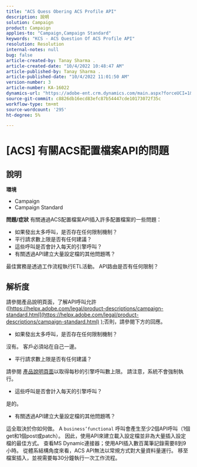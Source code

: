 ```yaml
---
title: "ACS Quess Obering ACS Profile API"
description: 說明
solution: Campaign
product: Campaign
applies-to: "Campaign,Campaign Standard"
keywords: "KCS - ACS Question Of ACS Profile API"
resolution: Resolution
internal-notes: null
bug: false
article-created-by: Tanay Sharma .
article-created-date: "10/4/2022 10:48:47 AM"
article-published-by: Tanay Sharma .
article-published-date: "10/4/2022 11:01:50 AM"
version-number: 3
article-number: KA-16022
dynamics-url: "https://adobe-ent.crm.dynamics.com/main.aspx?forceUCI=1&pagetype=entityrecord&etn=knowledgearticle&id=c2ea181f-d243-ed11-bba2-0022480868ff"
source-git-commit: c8826db16ecd83efc87b54447cde10173072f35c
workflow-type: tm+mt
source-wordcount: '295'
ht-degree: 5%

---
```


# [ACS] 有關ACS配置檔案API的問題

## 說明

<b>環境</b>
- Campaign
- Campaign Standard



<b>問題/症狀</b>
有關通過ACS配置檔案API插入許多配置檔案的一些問題：

- 如果發出太多呼叫，是否存在任何限制機制？
- 平行請求數上限是否有任何建議？
- 這些呼叫是否會計入每天的引擎呼叫？
- 有關透過API建立大量設定檔的其他問題嗎？


最佳實務是透過工作流程執行ETL活動。 API路由是否有任何限制？


## 解析度


請參閱產品說明頁面，了解API呼叫允許([https://helpx.adobe.com/legal/product-descriptions/campaign-standard.html](https://helpx.adobe.com/legal/product-descriptions/campaign-standard.html) );否則，請參閱下方的回應。



- 如果發出太多呼叫，是否存在任何限制機制？


沒有。 客戶必須站在自己一邊。

- 平行請求數上限是否有任何建議？


請參閱 [產品說明頁面](https://helpx.adobe.com/legal/product-descriptions/campaign-standard.html#)以取得每秒的引擎呼叫數上限。 請注意，系統不會強制執行。

- 這些呼叫是否會計入每天的引擎呼叫？


是的。

- 有關透過API建立大量設定檔的其他問題嗎？


這全取決於你如何做。 A `business’functional` 呼叫會產生至少2個API呼叫（1個get和1個post或patch）。 因此，使用API來建立載入設定檔並非為大量插入設定檔的最佳方式。 查看MS Dynamic連接器；使用API插入數百萬筆記錄需要8到9小時。 從體系結構角度來看，ACS API無法以常規方式對大量資料量運行。 移至檔案插入，並視需要每30分鐘執行一次工作流程。
